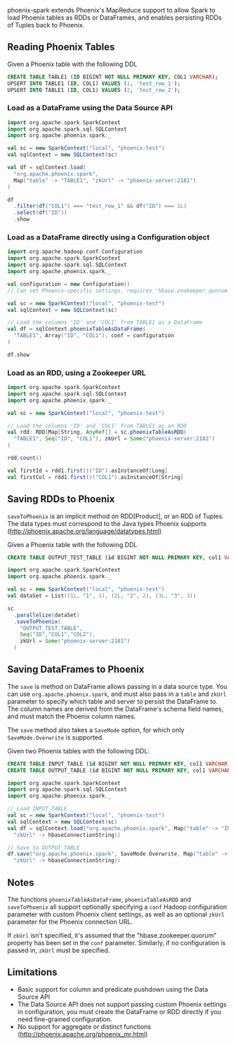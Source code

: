 phoenix-spark extends Phoenix's MapReduce support to allow Spark to load Phoenix tables as RDDs or
DataFrames, and enables persisting RDDs of Tuples back to Phoenix.

## Reading Phoenix Tables

Given a Phoenix table with the following DDL

```sql
CREATE TABLE TABLE1 (ID BIGINT NOT NULL PRIMARY KEY, COL1 VARCHAR);
UPSERT INTO TABLE1 (ID, COL1) VALUES (1, 'test_row_1');
UPSERT INTO TABLE1 (ID, COL1) VALUES (2, 'test_row_2');
```

### Load as a DataFrame using the Data Source API
```scala
import org.apache.spark.SparkContext
import org.apache.spark.sql.SQLContext
import org.apache.phoenix.spark._

val sc = new SparkContext("local", "phoenix-test")
val sqlContext = new SQLContext(sc)

val df = sqlContext.load(
  "org.apache.phoenix.spark", 
  Map("table" -> "TABLE1", "zkUrl" -> "phoenix-server:2181")
)

df
  .filter(df("COL1") === "test_row_1" && df("ID") === 1L)
  .select(df("ID"))
  .show
```

### Load as a DataFrame directly using a Configuration object
```scala
import org.apache.hadoop.conf.Configuration
import org.apache.spark.SparkContext
import org.apache.spark.sql.SQLContext
import org.apache.phoenix.spark._

val configuration = new Configuration()
// Can set Phoenix-specific settings, requires 'hbase.zookeeper.quorum'

val sc = new SparkContext("local", "phoenix-test")
val sqlContext = new SQLContext(sc)

// Load the columns 'ID' and 'COL1' from TABLE1 as a DataFrame
val df = sqlContext.phoenixTableAsDataFrame(
  "TABLE1", Array("ID", "COL1"), conf = configuration
)

df.show
```

### Load as an RDD, using a Zookeeper URL
```scala
import org.apache.spark.SparkContext
import org.apache.spark.sql.SQLContext
import org.apache.phoenix.spark._

val sc = new SparkContext("local", "phoenix-test")

// Load the columns 'ID' and 'COL1' from TABLE1 as an RDD
val rdd: RDD[Map[String, AnyRef]] = sc.phoenixTableAsRDD(
  "TABLE1", Seq("ID", "COL1"), zkUrl = Some("phoenix-server:2181")
)

rdd.count()

val firstId = rdd1.first()("ID").asInstanceOf[Long]
val firstCol = rdd1.first()("COL1").asInstanceOf[String]
```

## Saving RDDs to Phoenix 

`saveToPhoenix` is an implicit method on RDD[Product], or an RDD of Tuples. The data types must
correspond to the Java types Phoenix supports (http://phoenix.apache.org/language/datatypes.html)

Given a Phoenix table with the following DDL

```sql
CREATE TABLE OUTPUT_TEST_TABLE (id BIGINT NOT NULL PRIMARY KEY, col1 VARCHAR, col2 INTEGER);
```

```scala
import org.apache.spark.SparkContext
import org.apache.phoenix.spark._

val sc = new SparkContext("local", "phoenix-test")
val dataSet = List((1L, "1", 1), (2L, "2", 2), (3L, "3", 3))

sc
  .parallelize(dataSet)
  .saveToPhoenix(
    "OUTPUT_TEST_TABLE",
    Seq("ID","COL1","COL2"),
    zkUrl = Some("phoenix-server:2181")
  )
```

## Saving DataFrames to Phoenix

The `save` is method on DataFrame allows passing in a data source type. You can use
`org.apache.phoenix.spark`, and must also pass in a `table` and `zkUrl` parameter to
specify which table and server to persist the DataFrame to. The column names are derived from
the DataFrame's schema field names, and must match the Phoenix column names.

The `save` method also takes a `SaveMode` option, for which only `SaveMode.Overwrite` is supported.

Given two Phoenix tables with the following DDL:

```sql
CREATE TABLE INPUT_TABLE (id BIGINT NOT NULL PRIMARY KEY, col1 VARCHAR, col2 INTEGER);
CREATE TABLE OUTPUT_TABLE (id BIGINT NOT NULL PRIMARY KEY, col1 VARCHAR, col2 INTEGER);
```

```scala
import org.apache.spark.SparkContext
import org.apache.spark.sql.SQLContext
import org.apache.phoenix.spark._

// Load INPUT_TABLE
val sc = new SparkContext("local", "phoenix-test")
val sqlContext = new SQLContext(sc)
val df = sqlContext.load("org.apache.phoenix.spark", Map("table" -> "INPUT_TABLE",
  "zkUrl" -> hbaseConnectionString))

// Save to OUTPUT_TABLE
df.save("org.apache.phoenix.spark", SaveMode.Overwrite, Map("table" -> "OUTPUT_TABLE", 
  "zkUrl" -> hbaseConnectionString))
```

## Notes

The functions `phoenixTableAsDataFrame`, `phoenixTableAsRDD` and `saveToPhoenix` all support
optionally specifying a `conf` Hadoop configuration parameter with custom Phoenix client settings,
as well as an optional `zkUrl` parameter for the Phoenix connection URL.

If `zkUrl` isn't specified, it's assumed that the "hbase.zookeeper.quorum" property has been set
in the `conf` parameter. Similarly, if no configuration is passed in, `zkUrl` must be specified.

## Limitations

- Basic support for column and predicate pushdown using the Data Source API
- The Data Source API does not support passing custom Phoenix settings in configuration, you must
create the DataFrame or RDD directly if you need fine-grained configuration.
- No support for aggregate or distinct functions (http://phoenix.apache.org/phoenix_mr.html)